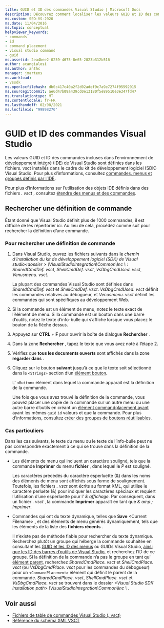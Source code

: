 ```yaml
---
title: GUID et ID des commandes Visual Studio | Microsoft Docs
description: Découvrez comment localiser les valeurs GUID et ID des commandes incluses dans l’environnement de développement intégré (IDE) de Visual Studio.
ms.custom: SEO-VS-2020
ms.date: 11/04/2016
ms.topic: conceptual
helpviewer_keywords:
- commands
- id
- command placement
- visual studio command
- guid
ms.assetid: 2ea4bee2-0259-4675-8e65-2023b312b516
author: acangialosi
ms.author: anthc
manager: jmartens
ms.workload:
- vssdk
ms.openlocfilehash: db0c417c40a2f2d02adef9c7a9e7274f95592015
ms.sourcegitcommit: ae6d47b09a439cd0e13180f5e89510e3e347fd47
ms.translationtype: MT
ms.contentlocale: fr-FR
ms.lasthandoff: 02/08/2021
ms.locfileid: "99898270"
---
```

# <a name="guids-and-ids-of-visual-studio-commands"></a>GUID et ID des commandes Visual Studio
Les valeurs GUID et ID des commandes incluses dans l’environnement de développement intégré (IDE) de Visual Studio sont définies dans les fichiers. vsct installés dans le cadre du kit de développement logiciel (SDK) Visual Studio. Pour plus d’informations, consultez [commandes, menus et groupes définis par l’IDE](../../extensibility/internals/ide-defined-commands-menus-and-groups.md).

 Pour plus d’informations sur l’utilisation des objets IDE définis dans des fichiers *. vsct* , consultez [étendre des menus et des commandes](../../extensibility/extending-menus-and-commands.md).

## <a name="find-a-command-definition"></a>Rechercher une définition de commande
 Étant donné que Visual Studio définit plus de 1000 commandes, il est difficile de les répertorier ici. Au lieu de cela, procédez comme suit pour rechercher la définition d’une commande.

### <a name="to-locate-a-command-definition"></a>Pour rechercher une définition de commande

1. Dans Visual Studio, ouvrez les fichiers suivants dans le *chemin d’installation du kit de développement logiciel (SDK) de Visual studio<dossier \> \VisualStudioIntegration\Common\Inc \\* : *SharedCmdDef. vsct*, *ShellCmdDef. vsct*, *VsDbgCmdUsed. vsct*, *Venusmenu. vsct*.

    La plupart des commandes Visual Studio sont définies dans *SharedCmdDef. vsct* et *ShellCmdDef. vsct*. *VsDbgCmdUsed. vsct* définit les commandes relatives au débogueur, et *Venusmenu. vsct* définit les commandes qui sont spécifiques au développement Web.

2. Si la commande est un élément de menu, notez le texte exact de l’élément de menu. Si la commande est un bouton dans une barre d’outils, notez le texte d’info-bulle qui s’affiche lorsque vous placez le bouton de la flèche dessus.

3. Appuyez sur **CTRL** + **F** pour ouvrir la boîte de dialogue **Rechercher** .

4. Dans la zone **Rechercher** , tapez le texte que vous avez noté à l’étape 2.

5. Vérifiez que **tous les documents ouverts** sont affichés dans la zone **regarder dans** .

6. Cliquez sur le bouton **suivant** jusqu’à ce que le texte soit sélectionné dans la `<Strings>` section d’un [élément bouton](../../extensibility/button-element.md).

    L' `<Button>` élément dans lequel la commande apparaît est la définition de la commande.

   Une fois que vous avez trouvé la définition de la commande, vous pouvez placer une copie de la commande sur un autre menu ou une autre barre d’outils en créant un [élément commandplacement ayant](../../extensibility/commandplacement-element.md) ayant les mêmes `guid` `id` valeurs et que la commande. Pour plus d’informations, consultez [créer des groupes de boutons réutilisables](../../extensibility/creating-reusable-groups-of-buttons.md).

### <a name="special-cases"></a>Cas particuliers
 Dans les cas suivants, le texte du menu ou le texte de l’info-bulle peut ne pas correspondre exactement à ce qui se trouve dans la définition de la commande.

- Les éléments de menu qui incluent un caractère souligné, tels que la commande **Imprimer** du menu **fichier** , dans lequel le *P* est souligné.

     Les caractères précédés du caractère esperluette (&) dans les noms des éléments de menu sont affichés sous forme de soulignement. Toutefois, les fichiers *. vsct* sont écrits au format XML, qui utilise le caractère perluète (&) pour indiquer les caractères spéciaux et requiert l’utilisation d’une esperluette pour l' *&amp; affichage.* Par conséquent, dans un fichier *. vsct* , la commande **Imprimer** apparaît en tant que *&amp; amp ; Imprimer*.

- Commandes qui ont du texte dynamique, telles que **Save** \<Current Filename\> , et des éléments de menu générés dynamiquement, tels que les éléments de la liste des **fichiers récents** .

     Il n’existe pas de méthode fiable pour rechercher du texte dynamique. Recherchez plutôt un groupe qui héberge la commande souhaitée en consultant les [GUID et les ID des menus](../../extensibility/internals/guids-and-ids-of-visual-studio-menus.md) ou GUIDs Visual Studio, [ainsi que les ID des barres d’outils de Visual Studio](../../extensibility/internals/guids-and-ids-of-visual-studio-toolbars.md), et recherchez l’ID de ce groupe. Si la définition de la commande n’a pas le groupe en tant qu' [élément parent](../../extensibility/parent-element.md), recherchez *SharedCmdPlace. vsct* et *ShellCmdPlace. vsct* (ou *VsDbgCmdPlace. vsct* pour les commandes du débogueur) pour un `<CommandPlacement>` élément qui définit le parent de la commande. *SharedCmdPlace. vsct*, *ShellCmdPlace. vsct* et *VsDbgCmdPlace. vsct* se trouvent dans le dossier *\<Visual Studio SDK installation path\> \VisualStudioIntegration\Common\Inc \\* .

## <a name="see-also"></a>Voir aussi

- [Fichiers de table de commandes Visual Studio (. vsct)](../../extensibility/internals/visual-studio-command-table-dot-vsct-files.md)
- [Référence du schéma XML VSCT](../../extensibility/vsct-xml-schema-reference.md)
